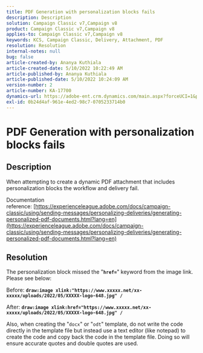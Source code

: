 ```yaml
---
title: PDF Generation with personalization blocks fails
description: Description
solution: Campaign Classic v7,Campaign v8
product: Campaign Classic v7,Campaign v8
applies-to: Campaign Classic v7,Campaign v8
keywords: KCS, Campaign Classic, Delivery, Attachment, PDF
resolution: Resolution
internal-notes: null
bug: false
article-created-by: Ananya Kuthiala
article-created-date: 5/10/2022 10:22:49 AM
article-published-by: Ananya Kuthiala
article-published-date: 5/10/2022 10:24:09 AM
version-number: 2
article-number: KA-17700
dynamics-url: https://adobe-ent.crm.dynamics.com/main.aspx?forceUCI=1&pagetype=entityrecord&etn=knowledgearticle&id=093ce123-4bd0-ec11-a7b5-0022480a8e40
exl-id: 0b24d4af-961e-4ed2-98c7-0705233714b0
---
```

# PDF Generation with personalization blocks fails

## Description


When attempting to create a dynamic PDF attachment that includes personalization blocks the workflow and delivery fail.

Documentation reference: [https://experienceleague.adobe.com/docs/campaign-classic/using/sending-messages/personalizing-deliveries/generating-personalized-pdf-documents.html?lang=en](https://experienceleague.adobe.com/docs/campaign-classic/using/sending-messages/personalizing-deliveries/generating-personalized-pdf-documents.html?lang=en)


## Resolution


The personalization block missed the "<b>`href=`</b>" keyword from the image link. Please see below:

Before:
<b>`draw:image xlink:"https://www.xxxxx.net/xx-xxxxx/uploads/2022/05/XXXXX-logo-648.jpg" /`</b>

After:
<b>`draw:image xlink:href="https://www.xxxxx.net/xx-xxxxx/uploads/2022/05/XXXXX-logo-648.jpg" /`</b>

Also, when creating the "`docx`" or "`odt`" template, do not write the code directly in the template file but instead use a text editor (like notepad) to create the code and copy back the code in the template file. Doing so will ensure accurate quotes and double quotes are used.
